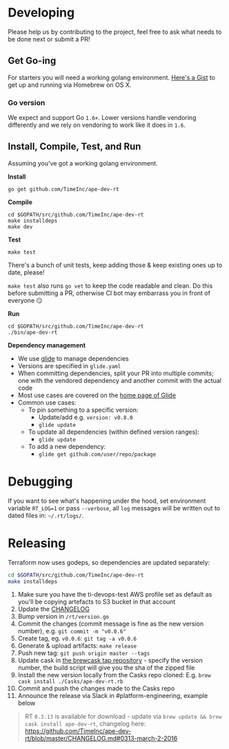 # Developing
Please help us by contributing to the project, feel free to ask what needs to be done next or submit a PR!

## Get Go-ing

For starters you will need a working golang environment. [Here's a Gist](https://gist.github.com/vsouza/77e6b20520d07652ed7d) to get up and running via Homebrew on OS X.

### Go version

We expect and support Go `1.6+`. Lower versions handle vendoring differently and we rely on vendoring to work like it does in `1.6`.

## Install, Compile, Test, and Run

Assuming you've got a working golang environment.

**Install**
```
go get github.com/TimeInc/ape-dev-rt
```

**Compile**
```
cd $GOPATH/src/github.com/TimeInc/ape-dev-rt
make installdeps
make dev
```

**Test**
```
make test
```
There's a bunch of unit tests, keep adding those & keep existing ones up to date, please!

`make test` also runs `go vet` to keep the code readable and clean. Do this before submitting a PR, otherwise CI bot may embarrass you in front of everyone :smirk:

**Run**
```
cd $GOPATH/src/github.com/TimeInc/ape-dev-rt
./bin/ape-dev-rt
```

**Dependency management**
- We use [glide](https://github.com/Masterminds/glide) to manage dependencies
- Versions are specified in `glide.yaml`
- When committing dependencies, split your PR into multiple commits; one with the vendored dependency and another commit with the actual code
- Most use cases are covered on the [home page of Glide](https://glide.sh)
- Common use cases:
  - To pin something to a specific version:
      - Update/add e.g. `version: v0.8.0`
      - `glide update`
  - To update all dependencies (within defined version ranges):
      - `glide update`
  - To add a new dependency:
      - `glide get github.com/user/repo/package`

# Debugging

If you want to see what's happening under the hood, set environment variable `RT_LOG=1` or pass `--verbose`, all `log` messages will be written out to dated files in: `~/.rt/logs/`.

# Releasing

Terraform now uses godeps, so dependencies are updated separately:
```sh
cd $GOPATH/src/github.com/TimeInc/ape-dev-rt
make installdeps
```

1. Make sure you have the ti-devops-test AWS profile set as default as you'll be copying artefacts to S3 bucket in that account
2. Update the [CHANGELOG](https://github.com/TimeInc/ape-dev-rt/blob/master/CHANGELOG.md)
3. Bump version in `/rt/version.go`
4. Commit the changes (commit message is fine as the new version number), e.g. `git commit -m "v0.0.6"`
5. Create tag, eg. `v0.0.6`: `git tag -a v0.0.6`
6. Generate & upload artifacts: `make release`
7. Push new tag: `git push origin master --tags`
8. Update cask in [the brewcask tap repository](https://github.com/TimeInc/homebrew-cask-tap/blob/master/Casks/ape-dev-rt.rb) - specify the version number, the build script will give you the sha of the zipped file
9. Install the new version locally from the Casks repo cloned: E.g. `brew cask install ./Casks/ape-dev-rt.rb`
10. Commit and push the changes made to the Casks repo
11. Announce the release via Slack in #platform-engineering, example below

> RT `0.3.13` is available for download - update via `brew update && brew cask install ape-dev-rt`, changelog here: https://github.com/TimeInc/ape-dev-rt/blob/master/CHANGELOG.md#0313-march-2-2016
